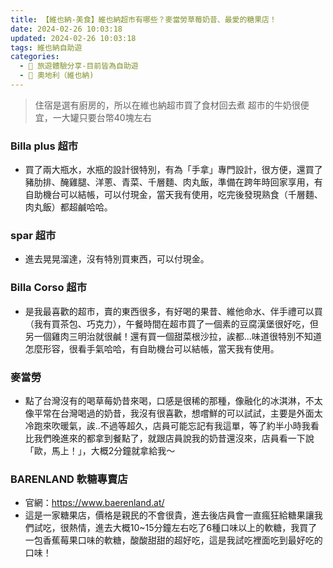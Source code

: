 ```yaml
---
title: 【維也納-美食】維也納超市有哪些？麥當勞草莓奶昔、最愛的糖果店！
date: 2024-02-26 10:03:18
updated: 2024-02-26 10:03:18
tags: 維也納自助遊
categories: 
  - 🌴 旅遊體驗分享-目前皆為自助遊
  - 🥥 奧地利（維也納)  
---
```

>住宿是選有廚房的，所以在維也納超市買了食材回去煮
超市的牛奶很便宜，一大罐只要台幣40塊左右

 <!-- more -->

### Billa plus 超市
+ 買了兩大瓶水，水瓶的設計很特別，有為「手拿」專門設計，很方便，還買了豬肋排、醃雞腿、洋蔥、青菜、千層麵、肉丸飯，準備在跨年時回家享用，有自助機台可以結帳，可以付現金，當天我有使用，吃完後發現熟食（千層麵、肉丸飯）都超鹹哈哈。

### spar 超市 
+ 進去晃晃溜達，沒有特別買東西，可以付現金。

### Billa Corso 超市
+ 是我最喜歡的超市，賣的東西很多，有好喝的果昔、維他命水、伴手禮可以買（我有買茶包、巧克力），午餐時間在超市買了一個素的豆腐漢堡很好吃，但另一個雞肉三明治就很鹹！還有買一個甜菜根沙拉，誒都...味道很特別不知道怎麼形容，很看手氣哈哈，有自助機台可以結帳，當天我有使用。

### 麥當勞
+ 點了台灣沒有的喝草莓奶昔來喝，口感是很稀的那種，像融化的冰淇淋，不太像平常在台灣喝過的奶昔，我沒有很喜歡，想嚐鮮的可以試試，主要是外面太冷跑來吹暖氣，誒..不過等超久，店員可能忘記有我這單，等了約半小時我看比我們晚進來的都拿到餐點了，就跟店員說我的奶昔還沒來，店員看一下說「歐，馬上！」，大概2分鐘就拿給我～

### BARENLAND 軟糖專賣店
+ 官網：https://www.baerenland.at/
+ 這是一家糖果店，價格是親民的不會很貴，進去後店員會一直瘋狂給糖果讓我們試吃，很熱情，進去大概10~15分鐘左右吃了6種口味以上的軟糖，我買了一包香蕉莓果口味的軟糖，酸酸甜甜的超好吃，這是我試吃裡面吃到最好吃的口味！